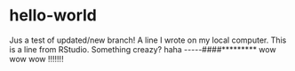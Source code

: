 # hello-world
Jus a test of updated/new branch!
A line I wrote on my local computer.
This is a line from RStudio.
Something creazy?  haha
-----####*********   wow   wow   wow  !!!!!!!
